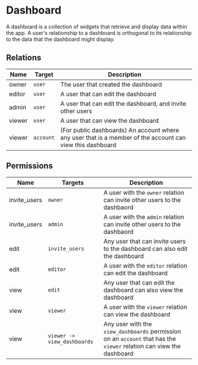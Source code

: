# Dashboard

A dashboard is a collection of widgets that retrieve and display data within the app.
A user's relationship to a dashboard is orthogonal to its relationship to the data that the dashboard might display.

## Relations

| Name   | Target    | Description                                                                                               |
| ------ | --------- | --------------------------------------------------------------------------------------------------------- |
| owner  | `user`    | The user that created the dashboard                                                                       |
| editor | `user`    | A user that can edit the dashboard                                                                        |
| admin  | `user`    | A user that can edit the dashboard, and invite other users                                                |
| viewer | `user`    | A user that can view the dashboard                                                                        |
| viewer | `account` | (For public dashboards) An account where any user that is a member of the account can view this dashboard |

## Permissions

| Name         | Targets                     | Description                                                                                                          |
| ------------ | --------------------------- | -------------------------------------------------------------------------------------------------------------------- |
| invite_users | `owner`                     | A user with the `owner` relation can invite other users to the dashbaord                                             |
| invite_users | `admin`                     | A user with the `admin` relation can invite other users to the dashbaord                                             |
| edit         | `invite_users`              | Any user that can invite users to the dashboard can also edit the dashboard                                          |
| edit         | `editor`                    | A user with the `editor` relation can edit the dashboard                                                             |
| view         | `edit`                      | Any user that can edit the dashboard can also view the dashboard                                                     |
| view         | `viewer`                    | A user with the `viewer` relation can view the dashboard                                                             |
| view         | `viewer -> view_dashboards` | Any user with the `view_dashboards` permission on an `account` that has the `viewer` relation can view the dashboard |
